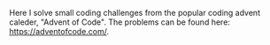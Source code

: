Here I solve small coding challenges from the popular coding advent caleder, "Advent of Code". The problems can be found here: https://adventofcode.com/. 

